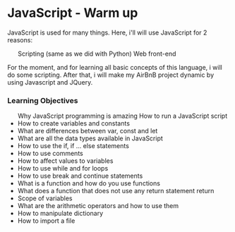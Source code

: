 <h1>JavaScript - Warm up</h1>
<p>JavaScript is used for many things. Here, i'll will use JavaScript for 2 reasons:</p>
<ul>
    <l1>Scripting (same as we did with Python)</li>
    <l1>Web front-end</li>
</ul>
<p>For the moment, and for learning all basic concepts of this language, i will do some scripting. After that, i will make my AirBnB project dynamic by using Javascript and JQuery.</p>
<h3>Learning Objectives</h3>
<ul>
    <l1>Why JavaScript programming is amazing</li>
    <l1>How to run a JavaScript script</li>
    <li>How to create variables and constants</li>
    <li>What are differences between var, const and let</li>
    <li>What are all the data types available in JavaScript</li>
    <li>How to use the if, if ... else statements</li>
    <li>How to use comments</li>
    <li>How to affect values to variables</li>
    <li>How to use while and for loops</li>
    <li>How to use break and continue statements</li>
    <li>What is a function and how do you use functions</li>
    <li>What does a function that does not use any return statement return</li>
    <li>Scope of variables</li>
    <li>What are the arithmetic operators and how to use them</li>
    <li>How to manipulate dictionary</li>
    <li>How to import a file</li>
</ul>